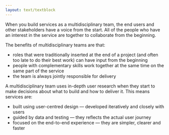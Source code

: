 ```yaml
---
layout: text/textblock
---
```


When you build services as a multidisciplinary team, the end users and other stakeholders have a voice from the start. All of the people who have an interest in the service are together to collaborate from the beginning.

The benefits of multidisciplinary teams are that:
- roles that were traditionally inserted at the end of a project (and often too late to do their best work) can have input from the beginning
- people with complementary skills work together at the same time on the same part of the service
- the team is always jointly responsible for delivery

A multidisciplinary team uses in-depth user research when they start to make decisions about what to build and how to deliver it. This means services are:
- built using user-centred design — developed iteratively and closely with users
- guided by data and testing — they reflects the actual user journey
- focused on the end-to-end experience — they are simpler, clearer and faster
